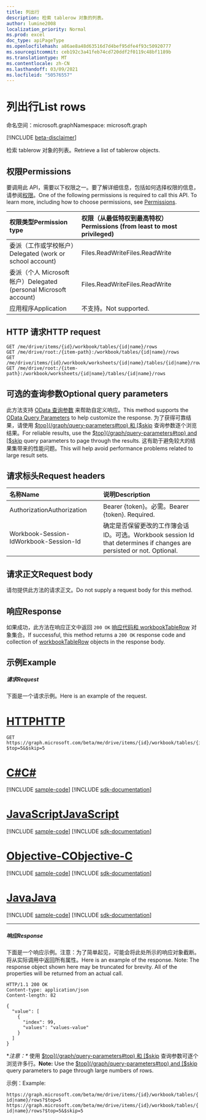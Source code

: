 ```yaml
---
title: 列出行
description: 检索 tablerow 对象的列表。
author: lumine2008
localization_priority: Normal
ms.prod: excel
doc_type: apiPageType
ms.openlocfilehash: a86ae8a48d63516d7d4bef95dfe4f93c50920777
ms.sourcegitcommit: ceb192c3a41feb74cd720ddf2f0119c48bf1189b
ms.translationtype: MT
ms.contentlocale: zh-CN
ms.lasthandoff: 03/09/2021
ms.locfileid: "50576557"
---
```

# <a name="list-rows"></a><span data-ttu-id="f2bc2-103">列出行</span><span class="sxs-lookup"><span data-stu-id="f2bc2-103">List rows</span></span>

<span data-ttu-id="f2bc2-104">命名空间：microsoft.graph</span><span class="sxs-lookup"><span data-stu-id="f2bc2-104">Namespace: microsoft.graph</span></span>

[!INCLUDE [beta-disclaimer](../../includes/beta-disclaimer.md)]

<span data-ttu-id="f2bc2-105">检索 tablerow 对象的列表。</span><span class="sxs-lookup"><span data-stu-id="f2bc2-105">Retrieve a list of tablerow objects.</span></span>
## <a name="permissions"></a><span data-ttu-id="f2bc2-106">权限</span><span class="sxs-lookup"><span data-stu-id="f2bc2-106">Permissions</span></span>
<span data-ttu-id="f2bc2-p101">要调用此 API，需要以下权限之一。要了解详细信息，包括如何选择权限的信息，请参阅[权限](/graph/permissions-reference)。</span><span class="sxs-lookup"><span data-stu-id="f2bc2-p101">One of the following permissions is required to call this API. To learn more, including how to choose permissions, see [Permissions](/graph/permissions-reference).</span></span>

|<span data-ttu-id="f2bc2-109">权限类型</span><span class="sxs-lookup"><span data-stu-id="f2bc2-109">Permission type</span></span>      | <span data-ttu-id="f2bc2-110">权限（从最低特权到最高特权）</span><span class="sxs-lookup"><span data-stu-id="f2bc2-110">Permissions (from least to most privileged)</span></span>              |
|:--------------------|:---------------------------------------------------------|
|<span data-ttu-id="f2bc2-111">委派（工作或学校帐户）</span><span class="sxs-lookup"><span data-stu-id="f2bc2-111">Delegated (work or school account)</span></span> | <span data-ttu-id="f2bc2-112">Files.ReadWrite</span><span class="sxs-lookup"><span data-stu-id="f2bc2-112">Files.ReadWrite</span></span>    |
|<span data-ttu-id="f2bc2-113">委派（个人 Microsoft 帐户）</span><span class="sxs-lookup"><span data-stu-id="f2bc2-113">Delegated (personal Microsoft account)</span></span> | <span data-ttu-id="f2bc2-114">Files.ReadWrite</span><span class="sxs-lookup"><span data-stu-id="f2bc2-114">Files.ReadWrite</span></span>    |
|<span data-ttu-id="f2bc2-115">应用程序</span><span class="sxs-lookup"><span data-stu-id="f2bc2-115">Application</span></span> | <span data-ttu-id="f2bc2-116">不支持。</span><span class="sxs-lookup"><span data-stu-id="f2bc2-116">Not supported.</span></span> |

## <a name="http-request"></a><span data-ttu-id="f2bc2-117">HTTP 请求</span><span class="sxs-lookup"><span data-stu-id="f2bc2-117">HTTP request</span></span>
<!-- { "blockType": "ignored" } -->
```http
GET /me/drive/items/{id}/workbook/tables/{id|name}/rows
GET /me/drive/root:/{item-path}:/workbook/tables/{id|name}/rows
GET /me/drive/items/{id}/workbook/worksheets/{id|name}/tables/{id|name}/rows
GET /me/drive/root:/{item-path}:/workbook/worksheets/{id|name}/tables/{id|name}/rows
```
## <a name="optional-query-parameters"></a><span data-ttu-id="f2bc2-118">可选的查询参数</span><span class="sxs-lookup"><span data-stu-id="f2bc2-118">Optional query parameters</span></span>
<span data-ttu-id="f2bc2-119">此方法支持 [OData 查询参数](/graph/query-parameters) 来帮助自定义响应。</span><span class="sxs-lookup"><span data-stu-id="f2bc2-119">This method supports the [OData Query Parameters](/graph/query-parameters) to help customize the response.</span></span> <span data-ttu-id="f2bc2-120">为了获得可靠结果，请使用 [$top](/graph/query-parameters#top) 和 [$skip](/graph/query-parameters#skip-parameter) 查询参数逐个浏览结果。</span><span class="sxs-lookup"><span data-stu-id="f2bc2-120">For reliable results, use the [$top](/graph/query-parameters#top) and [$skip](/graph/query-parameters#skip-parameter) query parameters to page through the results.</span></span> <span data-ttu-id="f2bc2-121">这有助于避免较大的结果集带来的性能问题。</span><span class="sxs-lookup"><span data-stu-id="f2bc2-121">This will help avoid performance problems related to large result sets.</span></span>

## <a name="request-headers"></a><span data-ttu-id="f2bc2-122">请求标头</span><span class="sxs-lookup"><span data-stu-id="f2bc2-122">Request headers</span></span>
| <span data-ttu-id="f2bc2-123">名称</span><span class="sxs-lookup"><span data-stu-id="f2bc2-123">Name</span></span>      |<span data-ttu-id="f2bc2-124">说明</span><span class="sxs-lookup"><span data-stu-id="f2bc2-124">Description</span></span>|
|:----------|:----------|
| <span data-ttu-id="f2bc2-125">Authorization</span><span class="sxs-lookup"><span data-stu-id="f2bc2-125">Authorization</span></span>  | <span data-ttu-id="f2bc2-p103">Bearer {token}。必需。</span><span class="sxs-lookup"><span data-stu-id="f2bc2-p103">Bearer {token}. Required.</span></span> |
| <span data-ttu-id="f2bc2-128">Workbook-Session-Id</span><span class="sxs-lookup"><span data-stu-id="f2bc2-128">Workbook-Session-Id</span></span>  | <span data-ttu-id="f2bc2-p104">确定是否保留更改的工作簿会话 ID。可选。</span><span class="sxs-lookup"><span data-stu-id="f2bc2-p104">Workbook session Id that determines if changes are persisted or not. Optional.</span></span>|

## <a name="request-body"></a><span data-ttu-id="f2bc2-131">请求正文</span><span class="sxs-lookup"><span data-stu-id="f2bc2-131">Request body</span></span>
<span data-ttu-id="f2bc2-132">请勿提供此方法的请求正文。</span><span class="sxs-lookup"><span data-stu-id="f2bc2-132">Do not supply a request body for this method.</span></span>

## <a name="response"></a><span data-ttu-id="f2bc2-133">响应</span><span class="sxs-lookup"><span data-stu-id="f2bc2-133">Response</span></span>

<span data-ttu-id="f2bc2-134">如果成功，此方法在响应正文中返回 `200 OK` [响应代码和 workbookTableRow](../resources/workbooktablerow.md) 对象集合。</span><span class="sxs-lookup"><span data-stu-id="f2bc2-134">If successful, this method returns a `200 OK` response code and collection of [workbookTableRow](../resources/workbooktablerow.md) objects in the response body.</span></span>
## <a name="example"></a><span data-ttu-id="f2bc2-135">示例</span><span class="sxs-lookup"><span data-stu-id="f2bc2-135">Example</span></span>
##### <a name="request"></a><span data-ttu-id="f2bc2-136">请求</span><span class="sxs-lookup"><span data-stu-id="f2bc2-136">Request</span></span>
<span data-ttu-id="f2bc2-137">下面是一个请求示例。</span><span class="sxs-lookup"><span data-stu-id="f2bc2-137">Here is an example of the request.</span></span>

# <a name="http"></a>[<span data-ttu-id="f2bc2-138">HTTP</span><span class="sxs-lookup"><span data-stu-id="f2bc2-138">HTTP</span></span>](#tab/http)
<!-- {
  "blockType": "request",
  "name": "get_table_rows"
}-->
```msgraph-interactive
GET https://graph.microsoft.com/beta/me/drive/items/{id}/workbook/tables/{id|name}/rows?$top=5&$skip=5
```
# <a name="c"></a>[<span data-ttu-id="f2bc2-139">C#</span><span class="sxs-lookup"><span data-stu-id="f2bc2-139">C#</span></span>](#tab/csharp)
[!INCLUDE [sample-code](../includes/snippets/csharp/get-table-rows-csharp-snippets.md)]
[!INCLUDE [sdk-documentation](../includes/snippets/snippets-sdk-documentation-link.md)]

# <a name="javascript"></a>[<span data-ttu-id="f2bc2-140">JavaScript</span><span class="sxs-lookup"><span data-stu-id="f2bc2-140">JavaScript</span></span>](#tab/javascript)
[!INCLUDE [sample-code](../includes/snippets/javascript/get-table-rows-javascript-snippets.md)]
[!INCLUDE [sdk-documentation](../includes/snippets/snippets-sdk-documentation-link.md)]

# <a name="objective-c"></a>[<span data-ttu-id="f2bc2-141">Objective-C</span><span class="sxs-lookup"><span data-stu-id="f2bc2-141">Objective-C</span></span>](#tab/objc)
[!INCLUDE [sample-code](../includes/snippets/objc/get-table-rows-objc-snippets.md)]
[!INCLUDE [sdk-documentation](../includes/snippets/snippets-sdk-documentation-link.md)]

# <a name="java"></a>[<span data-ttu-id="f2bc2-142">Java</span><span class="sxs-lookup"><span data-stu-id="f2bc2-142">Java</span></span>](#tab/java)
[!INCLUDE [sample-code](../includes/snippets/java/get-table-rows-java-snippets.md)]
[!INCLUDE [sdk-documentation](../includes/snippets/snippets-sdk-documentation-link.md)]

---

##### <a name="response"></a><span data-ttu-id="f2bc2-143">响应</span><span class="sxs-lookup"><span data-stu-id="f2bc2-143">Response</span></span>
<span data-ttu-id="f2bc2-p105">下面是一个响应示例。注意：为了简单起见，可能会将此处所示的响应对象截断。将从实际调用中返回所有属性。</span><span class="sxs-lookup"><span data-stu-id="f2bc2-p105">Here is an example of the response. Note: The response object shown here may be truncated for brevity. All of the properties will be returned from an actual call.</span></span>
<!-- {
  "blockType": "response",
  "truncated": true,
  "@odata.type": "microsoft.graph.workbookTableRow",
  "isCollection": true
} -->
```http
HTTP/1.1 200 OK
Content-type: application/json
Content-length: 82

{
  "value": [
    {
      "index": 99,
      "values": "values-value"
    }
  ]
}
```

> <span data-ttu-id="f2bc2-147">
  \**注意：\** 使用 [$top](/graph/query-parameters#top) 和 [$skip](/graph/query-parameters#skip-parameter) 查询参数可逐个浏览许多行。</span><span class="sxs-lookup"><span data-stu-id="f2bc2-147">**Note:** Use the [$top](/graph/query-parameters#top) and [$skip](/graph/query-parameters#skip-parameter) query parameters to page through large numbers of rows.</span></span>

<span data-ttu-id="f2bc2-148">示例：</span><span class="sxs-lookup"><span data-stu-id="f2bc2-148">Example:</span></span> 

`https://graph.microsoft.com/beta/me/drive/items/{id}/workbook/tables/{id|name}/rows?$top=5`
`https://graph.microsoft.com/beta/me/drive/items/{id}/workbook/tables/{id|name}/rows?$top=5&$skip=5`

<!-- uuid: 8fcb5dbc-d5aa-4681-8e31-b001d5168d79
2015-10-25 14:57:30 UTC -->
<!--
{
  "type": "#page.annotation",
  "description": "List rows",
  "keywords": "",
  "section": "documentation",
  "tocPath": "",
  "suppressions": [
  ]
}
-->
